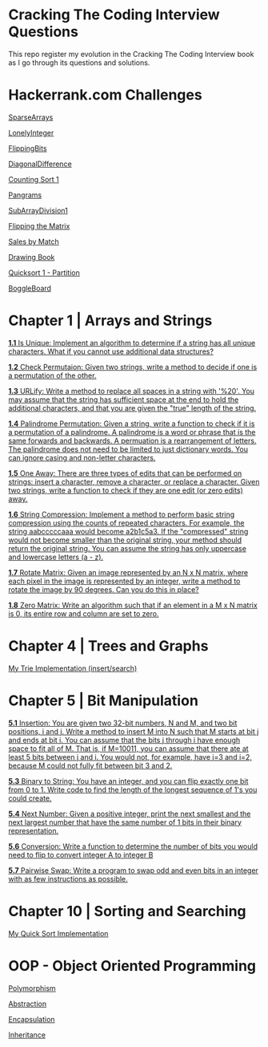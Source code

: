 # Cracking The Coding Interview Questions

This repo register my evolution in the Cracking The Coding Interview book as I go through its questions and solutions. 

# Hackerrank.com Challenges

[SparseArrays](https://github.com/brendonmiranda/CrackingTheCodingInterview/blob/main/src/main/java/hackerRank/week1/SparseArrays.java)

[LonelyInteger](https://github.com/brendonmiranda/CrackingTheCodingInterview/blob/main/src/main/java/hackerRank/week1/LonelyInteger.java)

[FlippingBits](https://github.com/brendonmiranda/CrackingTheCodingInterview/blob/main/src/main/java/hackerRank/week1/FlippingBits.java)

[DiagonalDifference](https://github.com/brendonmiranda/CrackingTheCodingInterview/blob/main/src/main/java/hackerRank/week1/DiagonalDifference.java)

[Counting Sort 1](https://github.com/brendonmiranda/CrackingTheCodingInterview/blob/main/src/main/java/hackerRank/week1/CountingSort1.java)

[Pangrams](https://github.com/brendonmiranda/CrackingTheCodingInterview/blob/main/src/main/java/hackerRank/week1/Pangrams.java)

[SubArrayDivision1](https://github.com/brendonmiranda/CrackingTheCodingInterview/blob/main/src/main/java/hackerRank/week1/SubArrayDivision1.java)

[Flipping the Matrix](https://github.com/brendonmiranda/CrackingTheCodingInterview/blob/main/src/main/java/hackerRank/week1/FlippingMatrix.java)

[Sales by Match](https://github.com/brendonmiranda/CrackingTheCodingInterview/blob/main/src/main/java/hackerRank/week2/SalesByMatch.java)

[Drawing Book](https://github.com/brendonmiranda/CrackingTheCodingInterview/blob/main/src/main/java/hackerRank/week2/DrawingBook.java)

[Quicksort 1 - Partition](https://github.com/brendonmiranda/CrackingTheCodingInterview/blob/main/src/main/java/hackerRank/algorithms/sorting/QuickSort1.java)

[BoggleBoard](https://github.com/brendonmiranda/CrackingTheCodingInterview/blob/main/src/main/java/data/structure/tree/BoggleBoard.java)

# Chapter 1 | Arrays and Strings

[**1.1** Is Unique: Implement an algorithm to determine if a string has all unique characters. What if you cannot use additional data structures?](https://github.com/evelynsv/CrackingTheCodingInterview/blob/main/src/main/java/cracking/the/code/interview/chapter1/Question1_1.java)

[**1.2** Check Permutaion: Given two strings, write a method to decide if one is a permutation of the other.](https://github.com/evelynsv/CrackingTheCodingInterview/blob/main/src/main/java/cracking/the/code/interview/chapter1/Question1_2.java)

[**1.3** URLify: Write a method to replace all spaces in a string with '%20'. You may assume that the string has sufficient space at the end to hold the additional characters, and that you are given the "true" length of the string.](https://github.com/evelynsv/CrackingTheCodingInterview/blob/main/src/main/java/cracking/the/code/interview/chapter1/Question1_2.java)

[**1.4** Palindrome Permutation: Given a string, write a function to check if it is a permutation of a palindrome. A palindrome is a word or phrase that is the same forwards and backwards. A permuation is a rearrangement of letters. The palindrome does not need to be limited to just dictionary words. You can ignore casing and non-letter characters.](https://github.com/evelynsv/CrackingTheCodingInterview/blob/main/src/main/java/cracking/the/code/interview/chapter1/Question1_4.java)

[**1.5** One Away: There are three types of edits that can be performed on strings: insert a character, remove a character, or replace a character. Given two strings, write a function to check if they are one edit (or zero edits) away.](https://github.com/evelynsv/CrackingTheCodingInterview/blob/main/src/main/java/cracking/the/code/interview/chapter1/Question1_5.java)

[**1.6** String Compression: Implement a method to perform basic string compression using the counts of repeated characters. For example, the string aabcccccaaa would become a2b1c5a3. If the "compressed" string would not become smaller than the original string, your method should return the original string. You can assume the string has only uppercase and lowercase letters (a - z).](https://github.com/evelynsv/CrackingTheCodingInterview/blob/main/src/main/java/cracking/the/code/interview/chapter1/Question1_6.java)

[**1.7** Rotate Matrix: Given an image represented by an N x N matrix, where each pixel in the image is represented by an integer, write a method to rotate the image by 90 degrees. Can you do this in place?](https://github.com/evelynsv/CrackingTheCodingInterview/blob/main/src/main/java/cracking/the/code/interview/chapter1/Question1_7.java)

[**1.8** Zero Matrix: Write an algorithm such that if an element in a M x N matrix is 0, its entire row and column are set to zero.](https://github.com/evelynsv/CrackingTheCodingInterview/blob/main/src/main/java/cracking/the/code/interview/chapter1/Question1_8.java)

# Chapter 4 | Trees and Graphs 

[My Trie Implementation (insert/search)](https://github.com/brendonmiranda/CrackingTheCodingInterview/blob/main/src/main/java/data/structure/tree/TrieTree.java)


# Chapter 5 | Bit Manipulation

[**5.1** Insertion: You are given two 32-bit numbers, N and M, and two bit positions, i and j. Write a method to insert M into N such that M starts at bit j and ends at bit i. You can assume that the bits j through i have enough space to fit all of M. That is, if M=10011, you can assume that there ate at least 5 bits between j and i. You would not, for example, have j=3 and i=2, because M could not fully fit between bit 3 and 2.](https://github.com/brendonmiranda/CrackingTheCodingInterview/blob/main/src/main/java/cracking/the/code/interview/chapter5/Question51.java)

[**5.3** Binary to String: You have an integer, and you can flip exactly one bit from 0 to 1. Write code to find the length of the longest sequence of 1's you could create.](https://github.com/brendonmiranda/CrackingTheCodingInterview/blob/main/src/main/java/cracking/the/code/interview/chapter5/Question53.java)

[**5.4** Next Number: Given a positive integer, print the next smallest and the next largest number that have the same number of 1 bits in their binary representation.](https://github.com/brendonmiranda/CrackingTheCodingInterview/blob/main/src/main/java/cracking/the/code/interview/chapter5/Question54.java)

[**5.6** Conversion: Write a function to determine the number of bits you would need to flip to convert integer A to integer B](https://github.com/brendonmiranda/CrackingTheCodingInterview/blob/main/src/main/java/cracking/the/code/interview/chapter5/Question56.java)

[**5.7** Pairwise Swap: Write a program to swap odd and even bits in an integer with as few instructions as possible.](https://github.com/brendonmiranda/CrackingTheCodingInterview/blob/main/src/main/java/cracking/the/code/interview/chapter5/Question57.java)

# Chapter 10 | Sorting and Searching

[My Quick Sort Implementation](https://github.com/brendonmiranda/CrackingTheCodingInterview/blob/main/src/main/java/algorithm/QuickSortAlgorithm.java)


# OOP - Object Oriented Programming 

[Polymorphism](https://github.com/brendonmiranda/CrackingTheCodingInterview/blob/main/src/main/java/oop/polymorphism/README.md)

[Abstraction](https://github.com/brendonmiranda/CrackingTheCodingInterview/blob/main/src/main/java/oop/abstraction/README.md)

[Encapsulation](https://github.com/brendonmiranda/CrackingTheCodingInterview/blob/main/src/main/java/oop/encapsulation/README.md)

[Inheritance](https://github.com/brendonmiranda/CrackingTheCodingInterview/blob/main/src/main/java/oop/inheritance/README.md)
